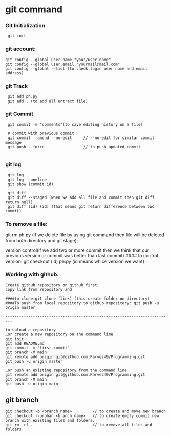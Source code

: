 # git command


### Git Initialization
```
 git init
```

### git account:
	git config --global user.name "your/user_name"
	git config --global user.email "yourmail@mail.com"
	git config --global --list (to check login user name and email address)

### git Track
```
 git add ph.py
 git add . (to add all untract file)
```

### git Commit 
```
 git commit -m "comments"(to save editing history on a file)

 # commit with previous commit 
 git commit --amend --no-edit     // --no-edit for similar commit message
 git push --force                 // to push updated commit 


```

### git log
```
 git log
 git log --oneline
 git show (commit id)
 
 git diff
 git diff --staged (when we add all file and commit then git diff return null)
 git diff (id) (id) (that means git return difference between two commit)
```


### To remove a file: 
 git rm ph.py (if we delete file by using git command then file will be deleted from both directory and git stage)

version control(if we add two or more commit then we think that our previous version or commit was better than last commit)
####To control version: git checkout (id) ph.py (id means whice version we want)





### Working with github.
```
Create github repository on github first
copy link from repository and

####to clone:git clone (link) (this create folder on directory)
####To push from local repository to github repository: git push -u origin master

-------------------------------------------------------------------------

to upload a repository
…or create a new repository on the command line
git init
git add README.md
git commit -m "first commit"
git branch -M main
git remote add origin git@github.com:Parvez49/Programming.git
git push -u origin master

…or push an existing repository from the command line
git remote add origin git@github.com:Parvez49/Programming.git
git branch -M main
git push -u origin main
```

## git branch
```
git checkout -b <branch_name>         // to create and move new branch
git checkout --orphan <branch_name>   // to create empty commit new branch with existing files and folders.
git rm -rf .                          // to remove all files and folders
```
